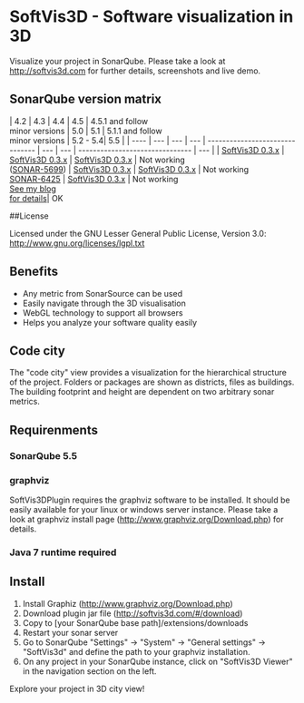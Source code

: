# SoftVis3D - Software visualization in 3D

Visualize your project in SonarQube. Please take a look at http://softvis3d.com for further details, screenshots and live demo.

## SonarQube version matrix

| 4.2  | 4.3 | 4.4 | 4.5 | 4.5.1 and follow <br> minor versions | 5.0 | 5.1 | 5.1.1 and follow <br> minor versions | 5.2 - 5.4| 5.5 | 
| ---- | --- | --- | --- | ------------------------------- | --- | --- | ------------------------------- | --- | 
| [SoftVis3D 0.3.x](https://github.com/stefanrinderle/sonar-softvis3d-plugin)   | [SoftVis3D 0.3.x](https://github.com/stefanrinderle/sonar-softvis3d-plugin)  | [SoftVis3D 0.3.x](https://github.com/stefanrinderle/sonar-softvis3d-plugin)  | Not working<br>([SONAR-5699](https://jira.codehaus.org/browse/SONAR-5699)) | [SoftVis3D 0.3.x](https://github.com/stefanrinderle/sonar-softvis3d-plugin)  | [SoftVis3D 0.3.x](https://github.com/stefanrinderle/sonar-softvis3d-plugin) | Not working<br>[SONAR-6425](https://jira.codehaus.org/browse/SONAR-6425) | [SoftVis3D 0.3.x](https://github.com/stefanrinderle/sonar-softvis3d-plugin) | Not working<br>[See my blog <br> for details](http://softvis3d.com/#/blog)| OK

##License

Licensed under the GNU Lesser General Public License, Version 3.0: http://www.gnu.org/licenses/lgpl.txt

## Benefits

- Any metric from SonarSource can be used
- Easily navigate through the 3D visualisation
- WebGL technology to support all browsers
- Helps you analyze your software quality easily

## Code city

The "code city" view provides a visualization for the hierarchical structure of the project. Folders or packages are shown as districts, files as buildings. The building footprint and height are dependent on two arbitrary sonar metrics.

## Requirenments

### SonarQube 5.5

### graphviz

SoftVis3DPlugin requires the graphviz software to be installed. It should be easily available for your linux or windows server instance. Please take a look at graphviz install page (http://www.graphviz.org/Download.php) for details.

### Java 7 runtime required

## Install

1. Install Graphiz (http://www.graphviz.org/Download.php)
2. Download plugin jar file (http://softvis3d.com/#/download)
3. Copy to [your SonarQube base path]/extensions/downloads
4. Restart your sonar server
5. Go to SonarQube "Settings" -> "System" -> "General settings" -> "SoftVis3d" and define the path to your graphviz installation.
6. On any project in your SonarQube instance, click on "SoftVis3D Viewer" in the navigation section on the left.

Explore your project in 3D city  view!
